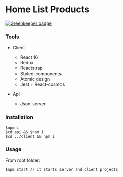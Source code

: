 # Home List Products

[![Greenkeeper badge](https://badges.greenkeeper.io/marcelorl/home-list-products.svg)](https://greenkeeper.io/)

### Tools

 - Client

   - React 16
   - Redux
   - Reactstrap
   - Styled-components
   - Atomic design
   - Jest + React-cosmos
   
 - Api
 
   - Json-server
 
### Installation
     
    $npm i
    $cd api && $npm i
    $cd ../client && npm i
    
### Usage

From root folder:

    $npm start // it starts server and client projects
